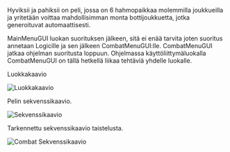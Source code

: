 Hyviksii ja pahiksii on peli, jossa on 6 hahmopaikkaa molemmilla joukkueilla ja yritetään voittaa mahdollisimman monta bottijoukkuetta, jotka generoituvat automaattisesti. 


MainMenuGUI luokan suorituksen jälkeen, sitä ei enää tarvita joten suoritus annetaan Logicille ja sen jälkeen CombatMenuGUI:lle. CombatMenuGUI jatkaa ohjelman suoritusta loppuun.
Ohjelmassa käyttöliittymäluokalla CombatMenuGUI on tällä hetkellä liikaa tehtäviä yhdelle luokalle.

Luokkakaavio

![Luokkakaavio](https://github.com/PikkuHukka/hyviksiijapahiksii/blob/master/dokumentaatio/loppuVaiheenLuokkakaavio.png)

Pelin sekvenssikaavio.

![Sekvenssikaavio](https://github.com/PikkuHukka/hyviksiijapahiksii/blob/master/dokumentaatio/sekvenssiKaavio.png)

Tarkennettu sekvenssikaavio taistelusta.

![Combat Sekvenssikaavio](https://github.com/PikkuHukka/hyviksiijapahiksii/blob/master/dokumentaatio/combatSekvenssiKaavio.png)
